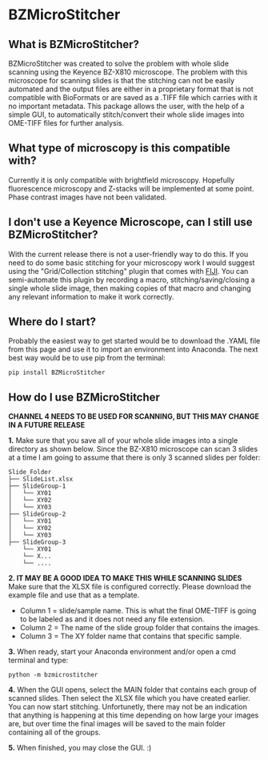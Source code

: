 # BZMicroStitcher
## What is BZMicroStitcher?
BZMicroStitcher was created to solve the problem with whole slide scanning using the Keyence BZ-X810 microscope. The problem with this microscope for scanning slides is that the stitching can not be easily automated and the output files are either in a proprietary format that is not compatible with BioFormats or are saved as a .TIFF file which carries with it no important metadata. This package allows the user, with the help of a simple GUI, to automatically stitch/convert their whole slide images into OME-TIFF files for further analysis.

## What type of microscopy is this compatible with?
Currently it is only compatible with brightfield microscopy. Hopefully fluorescence microscopy and Z-stacks will be implemented at some point. Phase contrast images have not been validated.

## I don't use a Keyence Microscope, can I still use BZMicroStitcher?
With the current release there is not a user-friendly way to do this. 
If you need to do some basic stitching for your microscopy work I would suggest using the "Grid/Collection stitching" plugin that comes with [FIJI](https://imagej.net/software/fiji/). 
You can semi-automate this plugin by recording a macro, stitching/saving/closing a single whole slide image, then making copies of that macro and changing any relevant information to make it work correctly.

## Where do I start?
Probably the easiest way to get started would be to download the .YAML file from this page and use it to import an environment into Anaconda.
The next best way would be to use pip from the terminal:
```
pip install BZMicroStitcher
```
## How do I use BZMicroStitcher
**CHANNEL 4 NEEDS TO BE USED FOR SCANNING, BUT THIS MAY CHANGE IN A FUTURE RELEASE**

**1.** Make sure that you save all of your whole slide images into a single directory as shown below. Since the BZ-X810 microscope can scan 3 slides at a time I am going to assume that there is only 3 scanned slides per folder:
```
Slide_Folder
├── SlideList.xlsx
├── SlideGroup-1
│   └── XY01
│   └── XY02
│   └── XY03
├── SlideGroup-2
│   └── XY01
│   └── XY02
│   └── XY03
├── SlideGroup-3
    └── XY01
    └── X...
    └── ....
```
**2. IT MAY BE A GOOD IDEA TO MAKE THIS WHILE SCANNING SLIDES** Make sure that the XLSX file is configured correctly. Please download the example file and use that as a template. 
- Column 1 = slide/sample name. This is what the final OME-TIFF is going to be labeled as and it does not need any file extension.
- Column 2 = The name of the slide group folder that contains the images.
- Column 3 = The XY folder name that contains that specific sample.

**3.** When ready, start your Anaconda environment and/or open a cmd terminal and type:
```
python -m bzmicrostitcher
```
**4.** When the GUI opens, select the MAIN folder that contains each group of scanned slides. Then select the XLSX file which you have created earlier. You can now start stitching.
Unfortunetly, there may not be an indication that anything is happening at this time depending on how large your images are, but over time the final images will be saved to the main folder containing all of the groups.

**5.** When finished, you may close the GUI. :)
